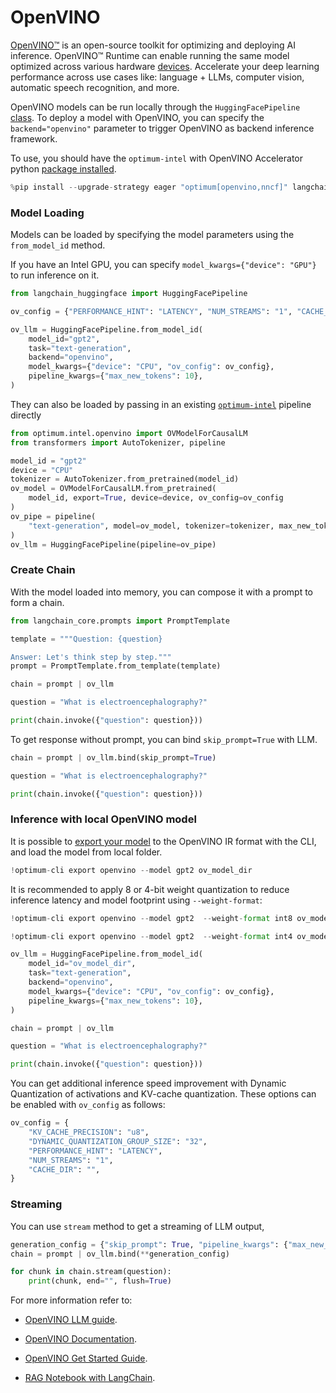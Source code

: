 # OpenVINO

[OpenVINO™](https://github.com/openvinotoolkit/openvino) is an open-source toolkit for optimizing and deploying AI inference. OpenVINO™ Runtime can enable running the same model optimized across various hardware [devices](https://github.com/openvinotoolkit/openvino?tab=readme-ov-file#supported-hardware-matrix). Accelerate your deep learning performance across use cases like: language + LLMs, computer vision, automatic speech recognition, and more.

OpenVINO models can be run locally through the `HuggingFacePipeline` [class](https://python.langchain.com/docs/integrations/llms/huggingface_pipeline). To deploy a model with OpenVINO, you can specify the `backend="openvino"` parameter to trigger OpenVINO as backend inference framework.

To use, you should have the ``optimum-intel`` with OpenVINO Accelerator python [package installed](https://github.com/huggingface/optimum-intel?tab=readme-ov-file#installation).


```python
%pip install --upgrade-strategy eager "optimum[openvino,nncf]" langchain-huggingface --quiet
```

### Model Loading

Models can be loaded by specifying the model parameters using the `from_model_id` method.

If you have an Intel GPU, you can specify `model_kwargs={"device": "GPU"}` to run inference on it.


```python
from langchain_huggingface import HuggingFacePipeline

ov_config = {"PERFORMANCE_HINT": "LATENCY", "NUM_STREAMS": "1", "CACHE_DIR": ""}

ov_llm = HuggingFacePipeline.from_model_id(
    model_id="gpt2",
    task="text-generation",
    backend="openvino",
    model_kwargs={"device": "CPU", "ov_config": ov_config},
    pipeline_kwargs={"max_new_tokens": 10},
)
```

They can also be loaded by passing in an existing [`optimum-intel`](https://huggingface.co/docs/optimum/main/en/intel/inference) pipeline directly


```python
from optimum.intel.openvino import OVModelForCausalLM
from transformers import AutoTokenizer, pipeline

model_id = "gpt2"
device = "CPU"
tokenizer = AutoTokenizer.from_pretrained(model_id)
ov_model = OVModelForCausalLM.from_pretrained(
    model_id, export=True, device=device, ov_config=ov_config
)
ov_pipe = pipeline(
    "text-generation", model=ov_model, tokenizer=tokenizer, max_new_tokens=10
)
ov_llm = HuggingFacePipeline(pipeline=ov_pipe)
```

### Create Chain

With the model loaded into memory, you can compose it with a prompt to
form a chain.


```python
from langchain_core.prompts import PromptTemplate

template = """Question: {question}

Answer: Let's think step by step."""
prompt = PromptTemplate.from_template(template)

chain = prompt | ov_llm

question = "What is electroencephalography?"

print(chain.invoke({"question": question}))
```

To get response without prompt, you can bind `skip_prompt=True` with LLM.


```python
chain = prompt | ov_llm.bind(skip_prompt=True)

question = "What is electroencephalography?"

print(chain.invoke({"question": question}))
```

### Inference with local OpenVINO model

It is possible to [export your model](https://github.com/huggingface/optimum-intel?tab=readme-ov-file#export) to the OpenVINO IR format with the CLI, and load the model from local folder.



```python
!optimum-cli export openvino --model gpt2 ov_model_dir
```

It is recommended to apply 8 or 4-bit weight quantization to reduce inference latency and model footprint using `--weight-format`:


```python
!optimum-cli export openvino --model gpt2  --weight-format int8 ov_model_dir # for 8-bit quantization

!optimum-cli export openvino --model gpt2  --weight-format int4 ov_model_dir # for 4-bit quantization
```


```python
ov_llm = HuggingFacePipeline.from_model_id(
    model_id="ov_model_dir",
    task="text-generation",
    backend="openvino",
    model_kwargs={"device": "CPU", "ov_config": ov_config},
    pipeline_kwargs={"max_new_tokens": 10},
)

chain = prompt | ov_llm

question = "What is electroencephalography?"

print(chain.invoke({"question": question}))
```

You can get additional inference speed improvement with Dynamic Quantization of activations and KV-cache quantization. These options can be enabled with `ov_config` as follows:


```python
ov_config = {
    "KV_CACHE_PRECISION": "u8",
    "DYNAMIC_QUANTIZATION_GROUP_SIZE": "32",
    "PERFORMANCE_HINT": "LATENCY",
    "NUM_STREAMS": "1",
    "CACHE_DIR": "",
}
```

### Streaming

You can use `stream` method to get a streaming of LLM output, 


```python
generation_config = {"skip_prompt": True, "pipeline_kwargs": {"max_new_tokens": 100}}
chain = prompt | ov_llm.bind(**generation_config)

for chunk in chain.stream(question):
    print(chunk, end="", flush=True)
```

For more information refer to:

* [OpenVINO LLM guide](https://docs.openvino.ai/2024/learn-openvino/llm_inference_guide.html).

* [OpenVINO Documentation](https://docs.openvino.ai/2024/home.html).

* [OpenVINO Get Started Guide](https://www.intel.com/content/www/us/en/content-details/819067/openvino-get-started-guide.html).
  
* [RAG Notebook with LangChain](https://github.com/openvinotoolkit/openvino_notebooks/tree/latest/notebooks/llm-rag-langchain).
